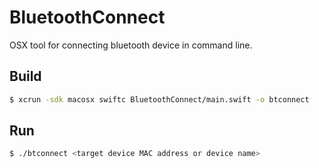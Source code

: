 BluetoothConnect
===

OSX tool for connecting bluetooth device in command line.

## Build

```sh
$ xcrun -sdk macosx swiftc BluetoothConnect/main.swift -o btconnect
```

## Run

```sh
$ ./btconnect <target device MAC address or device name>
```
